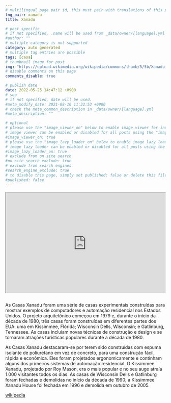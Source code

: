 ```yaml
---
# multilingual page pair id, this must pair with translations of this page. (This name must be unique)
lng_pair: xanadu
title: Xanadu

# post specific
# if not specified, .name will be used from _data/owner/[language].yml
#author: ""
# multiple category is not supported
category: auto generated
# multiple tag entries are possible
tags: [casa]
# thumbnail image for post
img: "https://upload.wikimedia.org/wikipedia/commons/thumb/5/5b/Xanadu-House-in-Kissimmee-Florida-1990.jpg/1536px-Xanadu-House-in-Kissimmee-Florida-1990.jpg"
# disable comments on this page
comments_disable: true

# publish date
date: 2022-05-25 14:47:12 +0900
# seo
# if not specified, date will be used.
#meta_modify_date: 2021-08-10 11:32:53 +0900
# check the meta_common_description in _data/owner/[language].yml
#meta_description: ""

# optional
# please use the "image_viewer_on" below to enable image viewer for individual pages or posts (_posts/ or [language]/_posts folders).
# image viewer can be enabled or disabled for all posts using the "image_viewer_posts: true" setting in _data/conf/main.yml.
#image_viewer_on: true
# please use the "image_lazy_loader_on" below to enable image lazy loader for individual pages or posts (_posts/ or [language]/_posts folders).
# image lazy loader can be enabled or disabled for all posts using the "image_lazy_loader_posts: true" setting in _data/conf/main.yml.
#image_lazy_loader_on: true
# exclude from on site search
#on_site_search_exclude: true
# exclude from search engines
#search_engine_exclude: true
# to disable this page, simply set published: false or delete this file
#published: false
---
```


<div style="position:relative;padding-bottom:56.25%;padding-top:35px;height:0;margin-bottom:2em;overflow:hidden">
    <iframe style="position:absolute;top:0;left:0;width:100%;height:100%"  src="https://www.youtube.com/embed/8E03DaDCog4?si=rk3zRMP9_8siefou" title="YouTube video player"  allowfullscreen>
    </iframe>
</div>

As Casas Xanadu foram uma série de casas experimentais construídas para mostrar exemplos de computadores e automação residencial nos Estados Unidos. O projeto arquitetônico começou em 1979 e, durante o início da década de 1980, três casas foram construídas em diferentes partes dos EUA: uma em Kissimmee, Flórida; Wisconsin Dells, Wisconsin; e Gatlinburg, Tennessee. As casas incluíam novas técnicas de construção e design e se tornaram atrações turísticas populares durante a década de 1980.

As Casas Xanadu destacaram-se por terem sido construídas com espuma isolante de poliuretano em vez de concreto, para uma construção fácil, rápida e econômica. Eles foram projetados ergonomicamente e continham alguns dos primeiros sistemas de automação residencial. O Kissimmee Xanadu, projetado por Roy Mason, era o mais popular e no seu auge atraía 1.000 visitantes todos os dias. As casas de Wisconsin Dells e Gatlinburg foram fechadas e demolidas no início da década de 1990; a Kissimmee Xanadu House foi fechada em 1996 e demolida em outubro de 2005.

[wikipedia](https://en.m.wikipedia.org/wiki/Xanadu_Houses)
